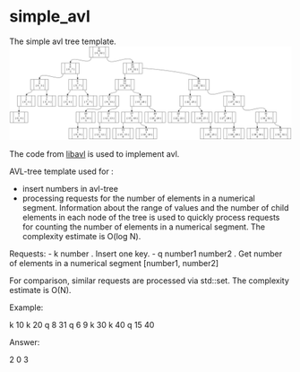 # simple_avl
The simple avl  tree template. 
![avl-tree with segments info in nodes](https://github.com/khlruslan/simple_avl/blob/main/search_avl_example.png?raw=true)

The code from [libavl](https://adtinfo.org/) is used to implement avl.

AVL-tree template used for :
- insert numbers in avl-tree
- processing requests for the number of elements in a numerical segment. Information about the range of values and the number of child elements in each node of the tree is used to quickly process requests for counting the number of elements in a numerical segment. The complexity estimate is O(log N).

<p>
  Requests:
  - k number . Insert one key.
  - q number1 number2 . Get number of elements in a numerical segment [number1, number2]
</p>

<p>For comparison, similar requests are processed via std::set. The complexity estimate is O(N). 
</p>
<p> Example:
</p>
<p>
 k 10 k 20 q 8 31 q 6 9 k 30 k 40 q 15 40
</p>
<p> Answer:
</p>
<p>
 2 0 3
</p>

